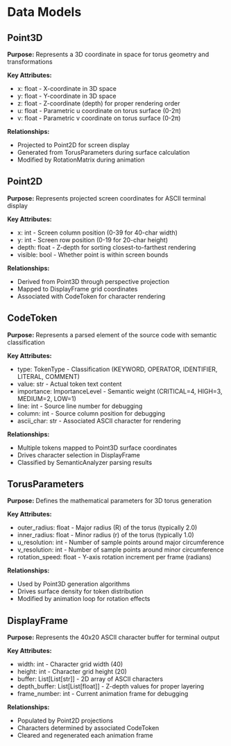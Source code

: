 # Data Models

## Point3D

**Purpose:** Represents a 3D coordinate in space for torus geometry and transformations

**Key Attributes:**
- x: float - X-coordinate in 3D space
- y: float - Y-coordinate in 3D space
- z: float - Z-coordinate (depth) for proper rendering order
- u: float - Parametric u coordinate on torus surface (0-2π)
- v: float - Parametric v coordinate on torus surface (0-2π)

**Relationships:**
- Projected to Point2D for screen display
- Generated from TorusParameters during surface calculation
- Modified by RotationMatrix during animation

## Point2D

**Purpose:** Represents projected screen coordinates for ASCII terminal display

**Key Attributes:**
- x: int - Screen column position (0-39 for 40-char width)
- y: int - Screen row position (0-19 for 20-char height)
- depth: float - Z-depth for sorting closest-to-farthest rendering
- visible: bool - Whether point is within screen bounds

**Relationships:**
- Derived from Point3D through perspective projection
- Mapped to DisplayFrame grid coordinates
- Associated with CodeToken for character rendering

## CodeToken

**Purpose:** Represents a parsed element of the source code with semantic classification

**Key Attributes:**
- type: TokenType - Classification (KEYWORD, OPERATOR, IDENTIFIER, LITERAL, COMMENT)
- value: str - Actual token text content
- importance: ImportanceLevel - Semantic weight (CRITICAL=4, HIGH=3, MEDIUM=2, LOW=1)
- line: int - Source line number for debugging
- column: int - Source column position for debugging
- ascii_char: str - Associated ASCII character for rendering

**Relationships:**
- Multiple tokens mapped to Point3D surface coordinates
- Drives character selection in DisplayFrame
- Classified by SemanticAnalyzer parsing results

## TorusParameters

**Purpose:** Defines the mathematical parameters for 3D torus generation

**Key Attributes:**
- outer_radius: float - Major radius (R) of the torus (typically 2.0)
- inner_radius: float - Minor radius (r) of the torus (typically 1.0)
- u_resolution: int - Number of sample points around major circumference
- v_resolution: int - Number of sample points around minor circumference
- rotation_speed: float - Y-axis rotation increment per frame (radians)

**Relationships:**
- Used by Point3D generation algorithms
- Drives surface density for token distribution
- Modified by animation loop for rotation effects

## DisplayFrame

**Purpose:** Represents the 40x20 ASCII character buffer for terminal output

**Key Attributes:**
- width: int - Character grid width (40)
- height: int - Character grid height (20)
- buffer: List[List[str]] - 2D array of ASCII characters
- depth_buffer: List[List[float]] - Z-depth values for proper layering
- frame_number: int - Current animation frame for debugging

**Relationships:**
- Populated by Point2D projections
- Characters determined by associated CodeToken
- Cleared and regenerated each animation frame
